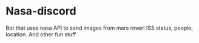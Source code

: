 # Nasa-discord
Bot that uses nasa API to send images from mars rover! ISS status, people, location. And other fun stuff

